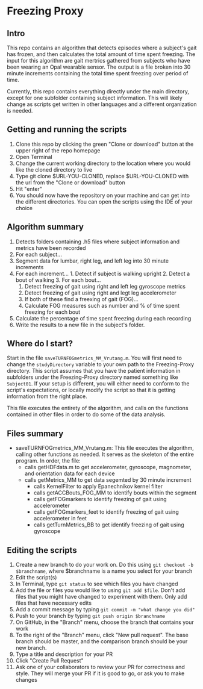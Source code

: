 # Freezing Proxy

## Intro
This repo contains an algorithm that  detects episodes where a subject's gait has frozen, and then calculates the total amount of time spent freezing. The input for this algorithm are gait mertrics gathered from subjects who have been wearing an Opal wearable sensor. The output is a file broken into 30 minute increments containing the total time spent freezing over period of time. 

Currently, this repo contains everything directly under the main directory, except for one subfolder containing subject information. This will likely change as scripts get written in other languages and a different organization is needed.

## Getting and running the scripts 
1. Clone this repo by clicking the green "Clone or download" button at the upper right of the repo homepage
2. Open Terminal
3. Change the current working directory to the location where you would like the cloned directory to live
4. Type git clone $URL-YOU-CLONED, replace $URL-YOU-CLONED with the url from the "Clone or download" button
5. Hit "enter"
6. You should now have the repository on your machine and can get into the different directories. You can open the scripts using the IDE of your choice

## Algorithm summary
1. Detects folders containing .h5 files where subject information and metrics have been recorded
2. For each subject...
  1. Segment data for lumbar, right leg, and left leg into 30 minute increments
  2. For each increment...
    1. Detect if subject is walking upright
    2. Detect a bout of walking 
    3. For each bout...
      1. Detect freezing of gait using right and left leg gyroscope metrics
      2. Detect freezing of gait using right and legt leg accelerometer
      3. If both of these find a freexing of gait (FOG)...
        1. Calculate FOG measures such as number and % of time spent freezing for each bout 
  3. Calculate the percentage of time spent freezing during each recording 
3. Write the results to a new file in the subject's folder. 

## Where do I start?
Start in the file `saveTURNFOGmetrics_MM_Vrutang.m`. You will first need to change the `studyDirectory` variable to your own path to the Freezing-Proxy directory. This script assumes that you have the patient information in subfolders under the Freezing-Proxy directory named something like `Subject01`. If your setup is different, you will either need to conform to the script's expectations, or locally modify the script so that it is getting information from the right place. 

This file executes the entirety of the algorithm, and calls on the functions contained in other files in order to do some of the data analysis. 

## Files summary
- saveTURNFOGmetrics_MM_Vrutang.m: This file executes the algorithm, calling other functions as needed. It serves as the skeleton of the entire program. In order, the file:
  - calls getHDFdata.m to get accelerometer, gyroscope, magnometer, and orientation data for each device
  - calls getMetrics_MM to get data segemted by 30 minute increment 
    - calls KernelFilter to apply Epanechnikov kernel filter
    - calls getACCBouts_FOG_MM to identify bouts within the segment 
    - calls getFOGmarkers to identify freezing of gait using accelerometer
    - calls getFOGmarkers_feet to identify freezing of gait using accelerometer in feet 
    - calls getTurnMetrics_BB to get identify freezing of gait using gyroscope

## Editing the scripts 
1. Create a new branch to do your work on. Do this using `git checkout -b $branchname`, where $branchname is a name you select for your branch
2. Edit the script(s)
3. In Terminal, type `git status` to see which files you have changed
4. Add the file or files you would like to using `git add $file`. Don't add files that you might have changed to experiment with them. Only add files that have necessary edits
5. Add a commit message by typing `git commit -m "what change you did"`
6. Push to your branch by typing `git push origin $branchname`
7. On GitHub, in the "Branch" menu, choose the branch that contains your work
8. To the right of the "Branch" menu, click "New pull request". The base branch should be master, and the comparison branch should be your new branch.
9. Type a title and description for your PR
10. Click "Create Pull Request" 
11. Ask one of your collaborators to review your PR for correctness and style. They will merge your PR if it is good to go, or ask you to make changes
